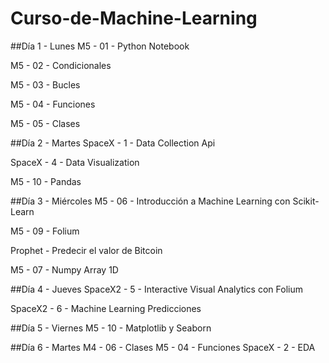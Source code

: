 # Curso-de-Machine-Learning

##Día 1 - Lunes
M5 - 01 - Python Notebook

M5 - 02 - Condicionales

M5 - 03 - Bucles

M5 - 04 - Funciones

M5 - 05 - Clases

##Día 2 - Martes
SpaceX - 1 - Data Collection Api

SpaceX - 4 - Data Visualization

M5 - 10 - Pandas

##Día 3 - Miércoles
M5 - 06 - Introducción a Machine Learning con Scikit-Learn

M5 - 09 - Folium

Prophet - Predecir el valor de Bitcoin

M5 - 07 - Numpy Array 1D

##Día 4 - Jueves
SpaceX2 - 5 - Interactive Visual Analytics con Folium

SpaceX2 - 6 - Machine Learning Predicciones

##Día 5 - Viernes
M5 - 10 - Matplotlib y Seaborn

##Día 6 - Martes
M4 - 06 - Clases
M5 - 04 - Funciones
SpaceX - 2 - EDA
